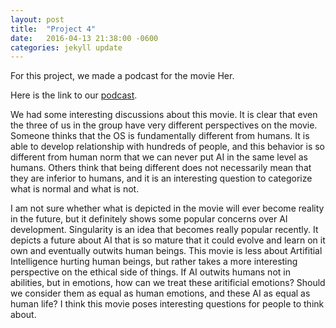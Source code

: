 ```yaml
---
layout: post
title:  "Project 4"
date:   2016-04-13 21:38:00 -0600
categories: jekyll update
---
```


For this project, we made a podcast for the movie Her.

Here is the link to our <a href="http://unethicalcoding101.tumblr.com/post/142752022902/her2014">podcast</a>.

We had some interesting discussions about this movie. It is clear that even the three of us in the group have very different perspectives on the movie. Someone thinks that the OS is fundamentally different from humans. It is able to develop relationship with hundreds of people, and this behavior is so different from human norm that we can never put AI in the same level as humans. Others think that being different does not necessarily mean that they are inferior to humans, and it is an interesting question to categorize what is normal and what is not.

I am not sure whether what is depicted in the movie will ever become reality in the future, but it definitely shows some popular concerns over AI development. Singularity is an idea that becomes really popular recently. It depicts a future about AI that is so mature that it could evolve and learn on it own and eventually outwits human beings. This movie is less about Artifitial Intelligence hurting human beings, but rather takes a more interesting perspective on the ethical side of things. If AI outwits humans not in abilities, but in emotions, how can we treat these aritificial emotions? Should we consider them as equal as human emotions, and these AI as equal as human life? I think this movie poses interesting questions for people to think about.